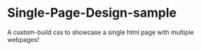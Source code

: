 # Single-Page-Design-sample

A custom-build css to showcase a single html page with multiple webpages!
